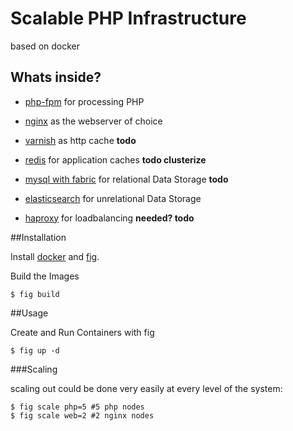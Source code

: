 # Scalable PHP Infrastructure

based on docker

## Whats inside?

* [php-fpm](http://php-fpm.org/) for processing PHP
* [nginx](http://nginx.org/) as the webserver of choice
* [varnish](https://www.varnish-cache.org/) as http cache **todo**
* [redis](http://redis.io/) for application caches **todo clusterize**
* [mysql with fabric](http://dev.mysql.com/downloads/fabric/) for relational Data Storage **todo**
* [elasticsearch](http://www.elasticsearch.org/) for unrelational Data Storage


* [haproxy](http://www.haproxy.org/) for loadbalancing **needed? todo**

##Installation

Install [docker](https://www.docker.com/) and [fig](http://www.fig.sh/).

Build the Images

```
$ fig build
```

##Usage

Create and Run Containers with fig

```
$ fig up -d
```

###Scaling

scaling out could be done very easily at every level of the system:

```
$ fig scale php=5 #5 php nodes
$ fig scale web=2 #2 nginx nodes
```
